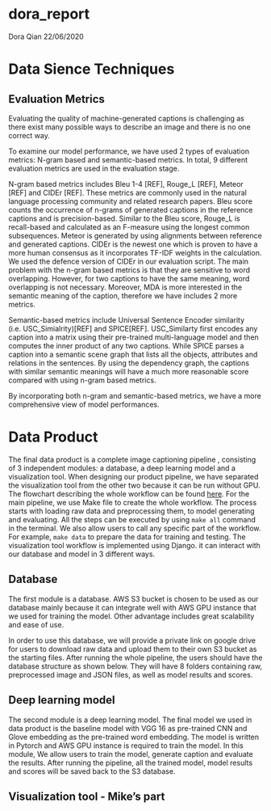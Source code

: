 dora\_report
================
Dora Qian
22/06/2020

# Data Sience Techniques

## Evaluation Metrics

Evaluating the quality of machine-generated captions is challenging as
there exist many possible ways to describe an image and there is no one
correct way.

To examine our model performance, we have used 2 types of evaluation
metrics: N-gram based and semantic-based metrics. In total, 9 different
evaluation metrics are used in the evaluation stage.

N-gram based metrics includes Bleu 1-4 \[REF\], Rouge\_L \[REF\], Meteor
\[REF\] and CIDEr \[REF\]. These metrics are commonly used in the
natural language processing community and related research papers. Bleu
score counts the occurrence of n-grams of generated captions in the
reference captions and is precision-based. Similar to the Bleu score,
Rouge\_L is recall-based and calculated as an F-measure using the
longest common subsequences. Meteor is generated by using alignments
between reference and generated captions. CIDEr is the newest one which
is proven to have a more human consensus as it incorporates TF-IDF
weights in the calculation. We used the defence version of CIDEr in our
evaluation script. The main problem with the n-gram based metrics is
that they are sensitive to word overlapping. However, for two captions
to have the same meaning, word overlapping is not necessary. Moreover,
MDA is more interested in the semantic meaning of the caption, therefore
we have includes 2 more metrics.

Semantic-based metrics include Universal Sentence Encoder similarity
(i.e. USC\_Simialrity)\[REF\] and SPICE\[REF\]. USC\_Similarty first
encodes any caption into a matrix using their pre-trained multi-language
model and then computes the inner product of any two captions. While
SPICE parses a caption into a semantic scene graph that lists all the
objects, attributes and relations in the sentences. By using the
dependency graph, the captions with similar semantic meanings will have
a much more reasonable score compared with using n-gram based metrics.

By incorporating both n-gram and semantic-based metrics, we have a more
comprehensive view of model performances.

# Data Product

The final data product is a complete image captioning pipeline ,
consisting of 3 independent modules: a database, a deep learning model
and a visualization tool. When designing our product pipeline, we have
separated the visualization tool from the other two because it can be
run without GPU. The flowchart describing the whole workflow can be
found [here](image%20link). For the main pipeline, we use Make file to
create the whole workflow. The process starts with loading raw data and
preprocessing them, to model generating and evaluating. All the steps
can be executed by using `make all` command in the terminal. We also
allow users to call any specific part of the workflow. For example,
`make data` to prepare the data for training and testing. The
visualization tool workflow is implemented using Django. it can interact
with our database and model in 3 different ways.

## Database

The first module is a database. AWS S3 bucket is chosen to be used as
our database mainly because it can integrate well with AWS GPU instance
that we used for training the model. Other advantage includes great
scalability and ease of use.

In order to use this database, we will provide a private link on google
drive for users to download raw data and upload them to their own S3
bucket as the starting files. After running the whole pipeline, the
users should have the database structure as shown below. They will have
8 folders containing raw, preprocessed image and JSON files, as well as
model results and scores.

## Deep learning model

The second module is a deep learning model. The final model we used in
data product is the baseline model with VGG 16 as pre-trained CNN and
Glove embedding as the pre-trained word embedding. The model is written
in Pytorch and AWS GPU instance is required to train the model. In this
module, We allow users to train the model, generate caption and evaluate
the results. After running the pipeline, all the trained model, model
results and scores will be saved back to the S3 database.

## Visualization tool - Mike’s part
